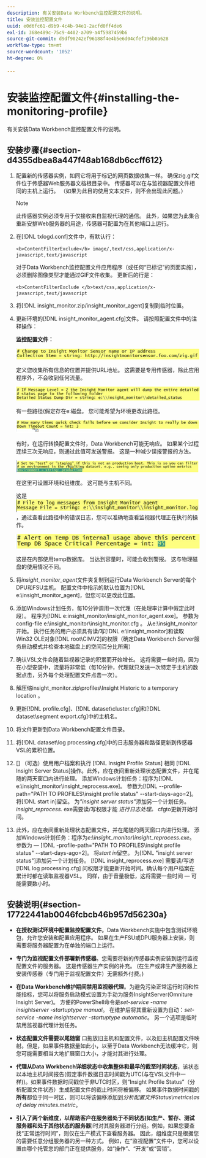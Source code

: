 ```yaml
---
description: 有关安装Data Workbench监控配置文件的说明。
title: 安装监控配置文件
uuid: e0d6fc61-d9b9-4c4b-94e1-2acfd0ff4de6
exl-id: 368e489c-75c9-4402-a709-a4f5987459b6
source-git-commit: d9df90242ef96188f4e4b5e6d04cfef196b0a628
workflow-type: tm+mt
source-wordcount: '1052'
ht-degree: 0%

---
```


# 安装监控配置文件{#installing-the-monitoring-profile}

有关安装Data Workbench监控配置文件的说明。

## 安装步骤{#section-d4355dbea8a447f48ab168db6ccff612}

1. 配置新的传感器实例，如同它将用于标记的网页数据收集一样。 确保zig.gif文件位于传感器Web服务器文档根目录中。 传感器可以在与监视器配置文件相同的主机上运行。 （如果为此目的使用文本文件，则不会出现此问题。）

   >[!NOTE]
   >
   >此传感器实例必须专用于仅接收来自监视代理的通信。 此外，如果您为此集合重新安排Web服务器的用途，传感器可配置为在其他端口上运行。

1. 在[!DNL txlogd.conf]文件中，有默认行：

   ```
   <b>ContentFilterExclude</b> image/,text/css,application/x-javascript,text/javascript
   ```

   对于Data Workbench监控配置文件应用程序（或任何“已标记”的页面实施），必须删除图像类型才能通过GIF文件收集。 更新后的行是：

   ```
   <b>ContentFilterExclude </b>text/css,application/x-javascript,text/javascript
   ```

1. 将[!DNL insight_monitor.zip/insight_monitor_agent]复制到临时位置。
1. 更新环境的[!DNL insight_monitor_agent.cfg]文件。 请按照配置文件中的注释操作：

   **监控配置文件：**

   ![](assets/monitor_agent_cfg_sensor.png)

   定义您收集所有信息的位置并提供URL地址。 这需要是专用传感器，除此应用程序外，不会收到任何流量。

   ![](assets/monitor_agent_cfg_dump.png)

   有一些路径(假定存在e:磁盘。 您可能希望为环境更改此路径。

   ![](assets/monitor_agent_cfg_quickcheck.png)

   有时，在运行转换配置文件时，Data Workbench可能无响应。 如果某个过程连续三次无响应，则通过此值可发送警报。 这是一种减少误报警报的方法。

   ![](assets/monitor_agent_cfg_groups.png)

   在这里可设置环境和组维度。 这可能与主机不同。

   这是![](assets/monitor_agent_cfg_debug.png)，通过查看此路径中的错误日志，您可以准确地查看监视器代理正在执行的操作。

   ![](assets/monitor_agent_cfg_tempdb.png)

   这是在内部使用temp数据库。 当达到容量时，可能会收到警报。 这与物理磁盘的使用情况不同。

1. 将&#x200B;*insight_monitor_agent*&#x200B;文件夹复制到运行Data Workbench Server的每个DPU和FSU主机。 配置文件中指示的默认位置为[!DNL e:\insight_monitor_agent]，但您可以更改此位置。

1. 添加Windows计划任务，每10分钟调用一次代理（在处理率计算中假定此时段）。 程序为[!DNL e:insight_monitor/insight_monitor_agent.exe]。 参数为config-file e:\insight_monitor\insight_monitor.cfg 。 从e:\insight_monitor开始。 执行任务的用户必须具有读/写[!DNL e:\insight_monitor]和读取Win32 OLE对象[!DNL root\CIMV2]的权限（确定Data Workbench Server服务启动模式并检查本地磁盘上的空间百分比所需）

1. 确认VSL文件会随着监视器记录的积累而开始增长。 这将需要一些时间，因为在小型安装中，流量将非常低（每10分钟，代理就只发送一次特定于主机的数据点击，另外每个处理配置文件点击一次）。
1. 解压缩insight_monitor.zip\profiles\Insight Historic to a temporary location 。
1. 更新[!DNL profile.cfg]、[!DNL dataset\cluster.cfg]和[!DNL dataset\segment export.cfg]中的主机名。

1. 将文件更新到Data Workbench配置文件目录。
1. 将[!DNL dataset\log processing.cfg]中的日志服务器和路径更新到传感器VSL的累积位置。
1. [] （可选）使用用户档案和执行 [!DNL Insight Profile Status] 相同 [!DNL Insight Server Status]操作。此外，应在夜间重新处理状态配置文件，并在尾随的两天窗口内进行处理。 添加Windows计划任务：程序为[!DNL e:\insight_monitor\insight_reprocess.exe]。 参数为[!DNL --profile-path="PATH TO PROFILES\insight profile status" --start-days-ago=2]。 将[!DNL start in]留空。 为&#x200B;*&quot;insight server status&quot;*&#x200B;添加另一个计划任务。 *insight_reprocess.* exe需要读/写权限才能 *进行日志处理。* cfgto更新开始时间。

1. 此外，应在夜间重新处理状态配置文件，并在尾随的两天窗口内进行处理。 添加Windows计划任务：程序为&#x200B;*e:\insight_monitor\insight_reprocess.exe*。 参数为 — [!DNL -profile-path="PATH TO PROFILES\insight profile status" --start-days-ago=2]。 将&#x200B;*start in*&#x200B;留空。 为[!DNL "insight server status"]添加另一个计划任务。 [!DNL insight_reprocess.exe] 需要读/写访 [!DNL log processing.cfg] 问权限才能更新开始时间。确认每个用户档案在累计时都在读取监视器VSL。 同样，由于音量极低，这将需要一些时间 — 可能需要数小时。

## 安装说明{#section-17722441ab0046fcbcb46b957d56230a}

* **在授权测试环境中配置监控配置文件**。Data Workbench实施中包含测试环境包，允许您安装和配置应用程序。 如果在生产FSU或DPU服务器上安装，则需要将服务器配置为在单独的端口上运行。
* **专门为监视配置文件部署新传感器**。您需要将新的传感器实例安装到运行监视配置文件的服务器。 这是传感器生产实例的补充。 (在生产或非生产服务器上安装传感器（专门用于监视配置文件）无需额外付费。)
* **在Data Workbench维护期间禁用监视器代理**。为避免污染正常运行时间和性能指标，您可以将服务启动模式设置为手动为服务InsightServer(Omniture Insight Server)。 方便的PowerShell命令是&#x200B;*set-service -name insightserver -startuptype manual*。 在维护后将其重新设置为自动：*set-service -name insightserver -startuptype automatic*。 另一个选项是临时禁用监视器代理计划任务。
* **状态配置文件需要以尾随窗** 口拖放旧主机和配置文件，以及旧主机配置文件映射。但是，如果事件数据量如此小，以至于Data Workbench无法缓冲它，则您可能需要相当大地扩展窗口大小，才能对其进行处理。
* **代理从Data Workbench详细状态中收集整体和最早的截至时间状态**，该状态以本地主机时间报告(假定事件数据日志时间戳为UTC(与在VSL文件中一样))。如果事件数据时间戳位于非UTC时区，则“Insight Profile Status”（分析配置文件状态）生成配置文件的截止时间将被偏移。 如果事件数据时间戳的&#x200B;**所有**&#x200B;都位于同一时区，则可以将该偏移添加到&#x200B;*分析配置文件Status\metrics\as of delay minutes.metric*。

* **引入了两个新维度，以帮助客户在服务器处于不同状态(如生产、暂存、测试服务器和处于其他状态的服务器**)时对其服务器进行分组。例如，如果您要查找“正常运行时间”，则仅在生产模式下查看服务器。 因此，组维度只是根据您的需要任意分组服务器的另一种方式。 例如，在“监视配置”文件中，您可以设置由哪个托管您的部门正在提供服务，如“操作”、“开发”或“营销”。

